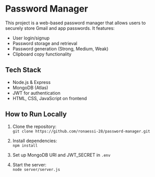 # Password Manager 
 
This project is a web-based password manager that allows users to securely store Gmail and app passwords. It features:  
   
- User login/signup     
- Password storage and retrieval       
- Password generation (Strong, Medium, Weak)        
- Clipboard copy functionality        
  
## Tech Stack  
- Node.js & Express     
- MongoDB (Atlas) 
- JWT for authentication 
- HTML, CSS, JavaScript on frontend
 
## How to Run Locally
1. Clone the repository:  
   `git clone https://github.com/ronaessi-28/password-manager.git`

2. Install dependencies:  
   `npm install`

3. Set up MongoDB URI and JWT_SECRET in `.env`

4. Start the server:  
   `node server/server.js`
